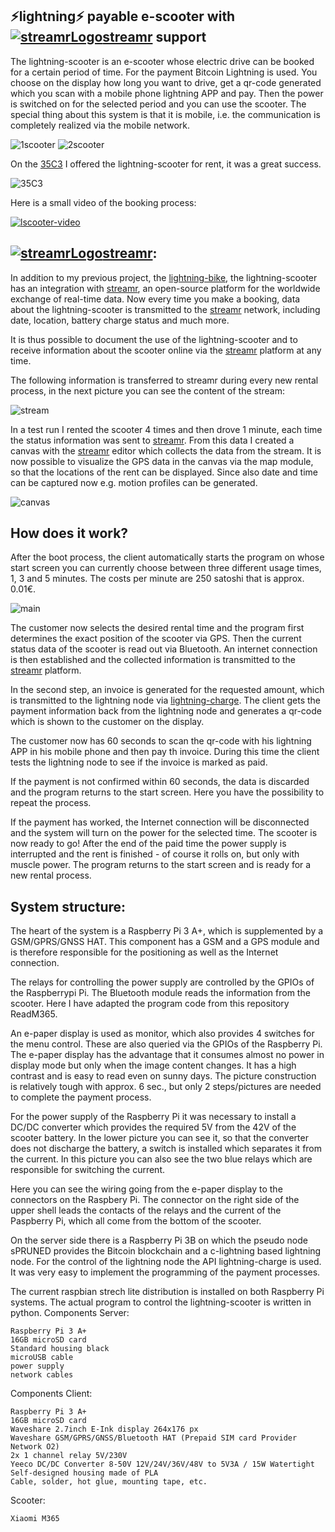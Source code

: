 ## ⚡lightning⚡ payable e-scooter with  [![streamrLogo](img/streamrLogo.png)](https://www.streamr.com/)[streamr](https://www.streamr.com/) support

The lightning-scooter is an e-scooter whose electric drive can be booked for a certain period of time. For the payment Bitcoin
Lightning is used. You choose on the display how long you want to drive, get a qr-code generated which you scan with a mobile 
phone lightning APP and pay. Then the power is switched on for the selected period and you can use the scooter. The special 
thing about this system is that it is mobile, i.e. the communication is completely realized via the mobile network.


![1scooter](img/1scooter.png)
![2scooter](img/2scooter.png)


On the [35C3](https://events.ccc.de/category/congress/35c3/) I offered the lightning-scooter for rent, it was a great success.

![35C3](img/35C3.png)

Here is a small video of the booking process:

[![lscooter-video](https://img.youtube.com/vi/Japhx4_71Qo/0.jpg)](https://www.youtube.com/watch?v=Japhx4_71Qo)


##  [![streamrLogo](img/streamrLogo.png)](https://www.streamr.com/)[streamr](https://www.streamr.com/):

In addition to my previous project, the [lightning-bike](https://github.com/leblitzdick/lightning-bike), the lightning-scooter
has an integration with [streamr](https://www.streamr.com/), an open-source platform for the worldwide exchange of real-time 
data. Now every time you make a booking, data about the lightning-scooter is transmitted to the 
[streamr](https://www.streamr.com/) network, including date, location, battery charge status and much more.

It is thus possible to document the use of the lightning-scooter and to receive information about the scooter online via the 
[streamr](https://www.streamr.com/) platform at any time.

The following information is transferred to streamr during every new rental process, in the next picture you can see the content
of the stream:

![stream](img/stream.png)


In a test run I rented the scooter 4 times and then drove 1 minute, each time the status information was sent to [streamr](https://www.streamr.com/). From this data I created a canvas with the [streamr](https://www.streamr.com/) editor which collects
the data from the stream. It is now possible to visualize the GPS data in the canvas via the map module, so that the locations 
of the rent can be displayed. Since also date and time can be captured now e.g. motion profiles can be generated.

![canvas](img/canvas.png)


## How does it work?

After the boot process, the client automatically starts the program on whose start screen you can currently choose between three
different usage times, 1, 3 and 5 minutes. The costs per minute are 250 satoshi that is approx. 0.01€.

![main](img/main.png)

The customer now selects the desired rental time and the program first determines the exact position of the scooter via GPS.
Then the current status data of the scooter is read out via Bluetooth. An internet connection is then established and the
collected information is transmitted to the [streamr](https://www.streamr.com/) platform.

In the second step, an invoice is generated for the requested amount, which is transmitted to the lightning node via [lightning-charge](https://github.com/ElementsProject/lightning-charge). The client gets the payment information back from the lightning
node and generates a qr-code which is shown to the customer on the display.

The customer now has 60 seconds to scan the qr-code with his lightning APP in his mobile phone and then pay th invoice. During
this time the client tests the lightning node to see if the invoice is marked as paid.

If the payment is not confirmed within 60 seconds, the data is discarded and the program returns to the start screen. Here you
have the possibility to repeat the process.

If the payment has worked, the Internet connection will be disconnected and the system will turn on the power for the selected
time. The scooter is now ready to go! After the end of the paid time the power supply is interrupted and the rent is finished -
of course it rolls on, but only with muscle power. The program returns to the start screen and is ready for a new rental 
process.

## System structure:

The heart of the system is a Raspberry Pi 3 A+, which is supplemented by a GSM/GPRS/GNSS HAT. This component has a GSM and a GPS
module and is therefore responsible for the positioning as well as the Internet connection.

The relays for controlling the power supply are controlled by the GPIOs of the Raspberrypi Pi. The Bluetooth module reads the
information from the scooter. Here I have adapted the program code from this repository ReadM365.

An e-paper display is used as monitor, which also provides 4 switches for the menu control. These are also queried via
the GPIOs of the Raspberry Pi. The e-paper display has the advantage that it consumes almost no power in display mode but only
when the image content changes. It has a high contrast and is easy to read even on sunny days. The picture construction is 
relatively tough with approx. 6 sec., but only 2 steps/pictures are needed to complete the payment process.

For the power supply of the Raspberry Pi it was necessary to install a DC/DC converter which provides the required 5V from the 
42V of the scooter battery. In the lower picture you can see it, so that the converter does not discharge the battery, a switch
is installed which separates it from the current. In this picture you can also see the two blue relays which are responsible for
switching the current.

Here you can see the wiring going from the e-paper display to the connectors on the Raspbery Pi. The connector on the right side
of the upper shell leads the contacts of the relays and the current of the Paspberry Pi, which all come from the bottom of the 
scooter.




On the server side there is a Raspberry Pi 3B on which the pseudo node sPRUNED provides the Bitcoin blockchain and a c-lightning based lightning node. For the control of the lightning node the API lightning-charge is used. It was very easy to implement the programming of the payment processes.

The current raspbian strech lite distribution is installed on both Raspberry Pi systems. The actual program to control the lightning-scooter is written in python.
Components Server:

    Raspberry Pi 3 A+
    16GB microSD card
    Standard housing black
    microUSB cable
    power supply
    network cables

Components Client:

    Raspberry Pi 3 A+
    16GB microSD card
    Waveshare 2.7inch E-Ink display 264x176 px
    Waveshare GSM/GPRS/GNSS/Bluetooth HAT (Prepaid SIM card Provider Network O2)
    2x 1 channel relay 5V/230V
    Yeeco DC/DC Converter 8-50V 12V/24V/36V/48V to 5V3A / 15W Watertight
    Self-designed housing made of PLA
    Cable, solder, hot glue, mounting tape, etc.

Scooter:

    Xiaomi M365
